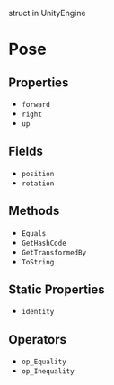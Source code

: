 struct in UnityEngine
# Pose

## Properties
- `forward`
- `right`
- `up`
## Fields
- `position`
- `rotation`
## Methods
- `Equals`
- `GetHashCode`
- `GetTransformedBy`
- `ToString`
## Static Properties
- `identity`
## Operators
- `op_Equality`
- `op_Inequality`
